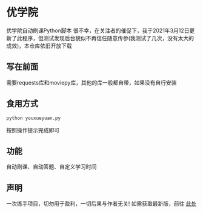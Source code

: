 # 优学院
 优学院自动刷课Python脚本
 很不幸，在关注者的催促下，我于2021年3月12日更新了此程序，但测试发现后台貌似不再信任随意传参(我测试了几次，没有太大的成效)，本仓库依旧开放下载
## 写在前面
 需要requests库和moviepy库，其他的库一般都自带，如果没有自行安装
## 食用方式
    python youxueyuan.py
按照操作提示完成即可

## 功能
自动刷课、自动答题、自定义学习时间
## 声明
一次练手项目，切勿用于盈利，一切后果与作者无关!
如需获取最新版，前往 [此处](https://www.ufec.cn/archives/fuck-ulearning.html)
